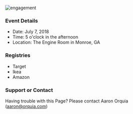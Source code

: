 ![engagement](wedding/assets/placeholder.jpg)
### Event Details
- Date: July 7, 2018
- Time: 5 o'clock in the afternoon
- Location: The Engine Room in Monroe, GA

### Registries
- Target
- Ikea
- Amazon

### Support or Contact

Having trouble with this Page? Please contact Aaron Orquia (aaron@orquia.com)
